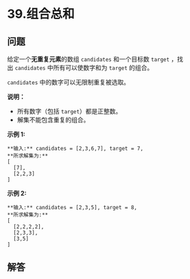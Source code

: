 # 39.组合总和

## 问题

给定一个**无重复元素**的数组 `candidates` 和一个目标数 `target` ，找出 `candidates` 中所有可以使数字和为 `target` 的组合。

`candidates` 中的数字可以无限制重复被选取。

**说明：**

* 所有数字（包括 `target`）都是正整数。
* 解集不能包含重复的组合。 

**示例 1:**

```
**输入:** candidates = [2,3,6,7], target = 7,
**所求解集为:**
[
  [7],
  [2,2,3]
]

```

**示例 2:**

```
**输入:** candidates = [2,3,5], target = 8,
**所求解集为:**
[
  [2,2,2,2],
  [2,3,3],
  [3,5]
]
```



## 解答

